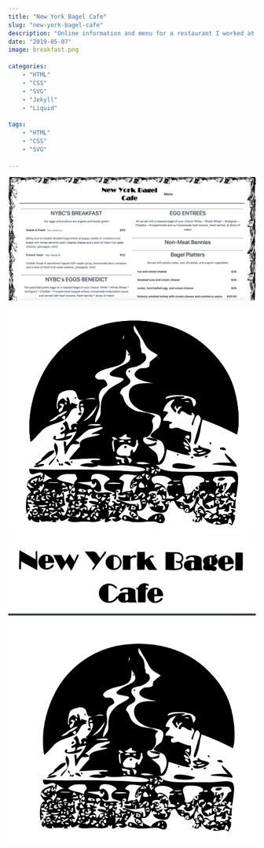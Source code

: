 ```yaml
---
title: "New York Bagel Cafe"
slug: "new-york-bagel-cafe"
description: "Online information and menu for a restaurant I worked at."
date: "2019-05-07"
image: breakfast.png

categories:
    - "HTML"
    - "CSS"
    - "SVG"
    - "Jekyll"
    - "Liquid"

tags:
    - "HTML"
    - "CSS"
    - "SVG"

---
```


![Breakfast!](breakfast.png)

![Logo](logo.png)![Titled Logo](titled-logo.png)

